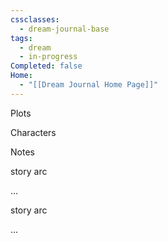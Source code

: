 ```yaml
---
cssclasses:
  - dream-journal-base
tags:
  - dream
  - in-progress
Completed: false
Home:
  - "[[Dream Journal Home Page]]"
---
```

<div class="block-language-tabs">
	<div data-x-data="{ tab: 0 }">
		<div class="html-tabs">
			<div class="html-tab html-tab-active" data-x-bind:class="{ 'html-tab-active': tab == 0 }" data-x-on:click="tab = 0"> <p>Plots</p> </div>
			<div class="html-tab html-tab-not-first" data-x-bind:class="{ 'html-tab-active': tab == 1 }" data-x-on:click="tab = 1"> <p>Characters</p> </div>
			<div class="html-tab html-tab-not-first" data-x-bind:class="{ 'html-tab-active': tab == 2 }" data-x-on:click="tab = 2"> <p>Notes</p> </div>
		</div>
		<div class="html-tab-content">
			<div data-x-show="tab == 0" style="">
				<div class="wrapper grid">
					<div class="grid left">
						<div class="box">
							<div class="callout-title">  <div class="callout-title-inner"> story arc </div> </div>
							<p>...</p>
						</div>
					</div>
					<div class="grid right">
						<div class="box">
							<div class="callout-title">  <div class="callout-title-inner"> story arc </div> </div>
							<p>...</p>
						</div>
					</div>
				</div>
			</div>
			<div data-x-show="tab == 1" style="display: none;">
				<div class="wrapper grid">
					<div class="grid left">
						<div class="box char-note">
							<div class="callout-title">  <div class="callout-title-inner"> Chrysanthemum </div> </div>
							<img alt="placeholder.png" src="">
							<p>Lich Necromancer and coven leader. </p>
						</div>
						<div class="box char-note">
							<div class="callout-title">  <div class="callout-title-inner"> character note </div> </div>
							<img alt="placeholder.png" src="">
							<p>...</p>
						</div>
						<div class="box char-note">
							<div class="callout-title">  <div class="callout-title-inner"> character note </div> </div>
							<img alt="placeholder.png" src="">
							<p>...</p>
						</div>
						<div class="box char-note">
							<div class="callout-title">  <div class="callout-title-inner"> character note </div> </div>
							<img alt="placeholder.png" src="">
							<p>...</p>
						</div>
						<div class="box char-note">
							<div class="callout-title">  <div class="callout-title-inner"> character note </div> </div>
							<img alt="placeholder.png" src="">
							<p>...</p>
						</div>
						<div class="box char-note">
							<div class="callout-title">  <div class="callout-title-inner"> character note </div> </div>
							<img alt="placeholder.png" src="">
							<p>...</p>
						</div>
					</div>
					<div class="grid right">
						<div class="box char-note">
							<div class="callout-title">  <div class="callout-title-inner"> protector </div> </div>
							<img alt="placeholder.png" src="">
							<p>head guard</p>
						</div>
						<div class="box char-note">
							<div class="callout-title">  <div class="callout-title-inner"> protector </div> </div>
							<img alt="placeholder.png" src="">
							<p>adolescents tutor and personal protector</p>
						</div>
						<div class="box char-note">
							<div class="callout-title">  <div class="callout-title-inner"> protector </div> </div>
							<img alt="placeholder.png" src="">
							<p>guard</p>
						</div>
						<div class="box char-note">
							<div class="callout-title">  <div class="callout-title-inner"> character note </div> </div>
							<img alt="placeholder.png" src="">
							<p>...</p>
						</div>
						<div class="box char-note">
							<div class="callout-title">  <div class="callout-title-inner"> character note </div> </div>
							<img alt="placeholder.png" src="">
							<p>...</p>
						</div>
						<div class="box char-note">
							<div class="callout-title">  <div class="callout-title-inner"> character note </div> </div>
							<img alt="placeholder.png" src="">
							<p>...</p>
						</div>
					</div>
				</div>
			</div>
			<div data-x-show="tab == 2" style="display: none;">
				<div class="wrapper grid">
					<div class="grid left">
						<div class="box def-note">
							<div class="callout-title"> <div class="callout-title-inner"> covens </div> </div>
							<p>More community inclined powerful creatures live in small to medium size groups called Covens. The most popular kind of Coven is generational, supported by a long legacy.</p>
						</div>
						<div class="box def-note">
							<div class="callout-title"> <div class="callout-title-inner"> subversions </div> </div>
							<p>In this coven, Adolescents and Protectors are viewed no differently from Coven members. There presence is valued and celibrarted.</p>
							<p>This coven's adolescents are adopted, and are of Animilian origin.</p>
						</div>
					</div>
					<div class="grid right">
						<div class="box def-note">
							<div class="callout-title"> <div class="callout-title-inner"> protectors </div> </div>
							<p>Every coven has a group of knights, called Protectors, that are the first line of defense against attacks. Those who are deemed to be more itelligent can be elevated to emissary or advisor status. Protectors tend to be of Animilian races, and are bred like cattle by some Covens. Only the cream of the crop is allowed to serve as Protectors. The rest are delegated as servants.</p>
						</div>
						<div class="box def-note">
							<div class="callout-title"> <div class="callout-title-inner"> adolescents </div> </div>
							<p>Adolescents are the young of a coven. They stay as this status for 500 years, until they've reached full maturity. If a adolescent meets their Coven Leader's expactations, they will be awared with fine education. Otherwise, they could be demoted to servant status or expelled.</p>
						</div>
					</div>
				</div>
			</div>
		</div>
	</div>
</div>
